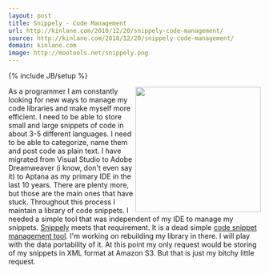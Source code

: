 ```yaml
---
layout: post
title: Snippely - Code Management
url: http://kinlane.com/2010/12/20/snippely-code-management/
source: http://kinlane.com/2010/12/20/snippely-code-management/
domain: kinlane.com
image: http://mootools.net/snippely.png
---
```

{% include JB/setup %}

<p>
     <img src="http://mootools.net/snippely.png" alt="" width="250" align="right" />As a programmer I am constantly looking for new ways to manage my code libraries and make myself more efficient. I need to be able to store small and large snippets of code in about 3-5 different languages. I need to be able to categorize, name them and post code as plain text. I have migrated from Visual Studio to Adobe Dreamweaver (i know, don't even say it) to Aptana as my primary IDE in the last 10 years. There are plenty more, but those are the main ones that have stuck. Throughout this process I maintain a library of code snippets. I needed a simple tool that was independent of my IDE to manage my snippets. <a href="http://mootools.net/blog/2008/03/15/snippely/" target="_blank">Snippely</a> meets that requirement. It is a dead simple <a href="http://mootools.net/blog/2008/03/15/snippely/" target="_blank">code snippet management tool</a>. I'm working on rebuilding my library in there. I will play with the data portability of it. At this point my only request would be storing of my snippets in XML format at Amazon S3. But that is just my bitchy little request.
</p>